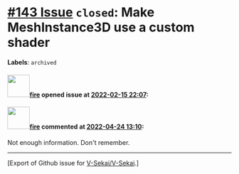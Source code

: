 # [\#143 Issue](https://github.com/V-Sekai/V-Sekai/issues/143) `closed`: Make MeshInstance3D use a custom shader
**Labels**: `archived`


#### <img src="https://avatars.githubusercontent.com/u/32321?u=c2e06a3d2b49a467aa907e54aa259516440267cc&v=4" width="50">[fire](https://github.com/fire) opened issue at [2022-02-15 22:07](https://github.com/V-Sekai/V-Sekai/issues/143):



#### <img src="https://avatars.githubusercontent.com/u/32321?u=c2e06a3d2b49a467aa907e54aa259516440267cc&v=4" width="50">[fire](https://github.com/fire) commented at [2022-04-24 13:10](https://github.com/V-Sekai/V-Sekai/issues/143#issuecomment-1107839039):

Not enough information. Don't remember.


-------------------------------------------------------------------------------



[Export of Github issue for [V-Sekai/V-Sekai](https://github.com/V-Sekai/V-Sekai).]

